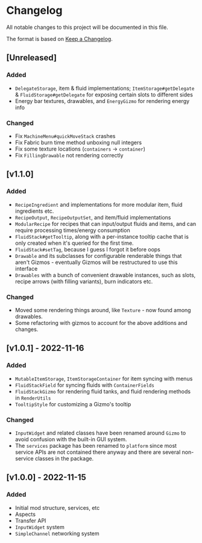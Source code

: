 # Changelog
All notable changes to this project will be documented in this file.

The format is based on [Keep a Changelog](https://keepachangelog.com/en/1.0.0/).

## [Unreleased]

### Added
* `DelegateStorage`, item & fluid implementations; `ItemStorage#getDelegate` & `FluidStorage#getDelegate` for exposing certain slots to different sides
* Energy bar textures, drawables, and `EnergyGizmo` for rendering energy info

### Changed
* Fix `MachineMenu#quickMoveStack` crashes
* Fix Fabric burn time method unboxing null integers
* Fix some texture locations (`containers` -> `container`)
* Fix `FillingDrawable` not rendering correctly

## [v1.1.0]

### Added
* `RecipeIngredient` and implementations for more modular item, fluid ingredients etc.
* `RecipeOutput`, `RecipeOutputSet`, and item/fluid implementations
* `ModularRecipe` for recipes that can input/output fluids and items, and can require processing times/energy consumption
* `FluidStack#getTooltip`, along with a per-instance tooltip cache that is only created when it's queried for the first time.
* `FluidStack#setTag`, because I guess I forgot it before oops
* `Drawable` and its subclasses for configurable renderable things that aren't Gizmos - eventually Gizmos will be restructured to use this interface
* `Drawables` with a bunch of convenient drawable instances, such as slots, recipe arrows (with filling variants), burn indicators etc.

### Changed
* Moved some rendering things around, like `Texture` - now found among drawables.
* Some refactoring with gizmos to account for the above additions and changes.

## [v1.0.1] - 2022-11-16

### Added

* `MutableItemStorage`, `ItemStorageContainer` for item syncing with menus
* `FluidStackField` for syncing fluids with `ContainerFields`
* `FluidStackGizmo` for rendering fluid tanks, and fluid rendering methods in `RenderUtils`
* `TooltipStyle` for customizing a Gizmo's tooltip

### Changed

* `InputWidget` and related classes have been renamed around `Gizmo` to avoid confusion with the
  built-in GUI system.
* The `services` package has been renamed to `platform` since most service APIs are not contained there anyway and there
  are several non-service classes in the package.

## [v1.0.0] - 2022-11-15

### Added

* Initial mod structure, services, etc
* Aspects
* Transfer API
* `InputWidget` system
* `SimpleChannel` networking system
